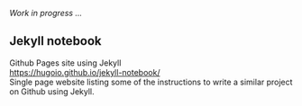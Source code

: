 *Work in progress ...*

## Jekyll notebook

Github Pages site using Jekyll  
https://hugoio.github.io/jekyll-notebook/  
Single page website listing some of the instructions to write a similar project on Github using Jekyll.
